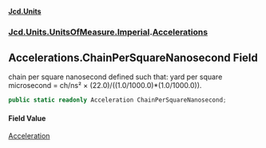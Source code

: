 #### [Jcd.Units](index.md 'index')

### [Jcd.Units.UnitsOfMeasure.Imperial](Jcd.Units.UnitsOfMeasure.Imperial.md 'Jcd.Units.UnitsOfMeasure.Imperial').[Accelerations](Accelerations.md 'Jcd.Units.UnitsOfMeasure.Imperial.Accelerations')

## Accelerations.ChainPerSquareNanosecond Field

chain per square nanosecond defined such that: yard per square microsecond = ch/ns² ×
(22.0)/((1.0/1000.0)*(1.0/1000.0)).

```csharp
public static readonly Acceleration ChainPerSquareNanosecond;
```

#### Field Value

[Acceleration](Acceleration.md 'Jcd.Units.UnitTypes.Acceleration')